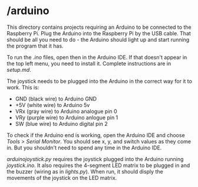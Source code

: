# /arduino

This directory contains projects requiring an Arduino to be connected to the Raspberry Pi. Plug the Arduino into the Raspberry Pi by the USB cable. That should be all you need to do - the Arduino should light up and start running the program that it has. 

To run the *.ino* files, open then in the Arduino IDE. If that doesn't appear in the top left menu, you need to install it. Complete instructions are in *setup.md*. 

The joystick needs to be plugged into the Arduino in the correct way for it to work. This is:
 * GND (black wire) to Arduino GND
 * +5V (white wire) to Arduino 5v
 * VRx (gray wire) to Arduino analogue pin 0
 * VRy (purple wire) to Arduino anlogue pin 1
 * SW (blue wire) to Arduino digital pin 2

To check if the Arduino end is working, open the Arduino IDE and choose *Tools > Serial Monitor*. You should see x, y, and switch values as they come in. But you shouldn't need to spend any time in the Arduino IDE.

*arduinojoystick.py* requires the joystick plugged into the Arduino running *joystick.ino*. It also requires the 4-segment LED matrix to be plugged in and the buzzer (wiring as in *lights.py*). When run, it should disply the movements of the joystick on the LED matrix.
